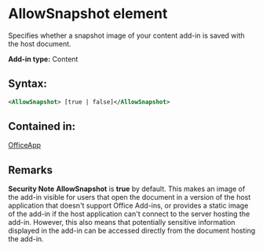 
# AllowSnapshot element
Specifies whether a snapshot image of your content add-in is saved with the host document.

 **Add-in type:** Content


## Syntax:


```XML
<AllowSnapshot> [true | false]</AllowSnapshot>
```


## Contained in:

[OfficeApp](../../reference/manifest/officeapp.md)


## Remarks


 **Security Note**   **AllowSnapshot** is **true** by default. This makes an image of the add-in visible for users that open the document in a version of the host application that doesn't support Office Add-ins, or provides a static image of the add-in if the host application can't connect to the server hosting the add-in. However, this also means that potentially sensitive information displayed in the add-in can be accessed directly from the document hosting the add-in.

